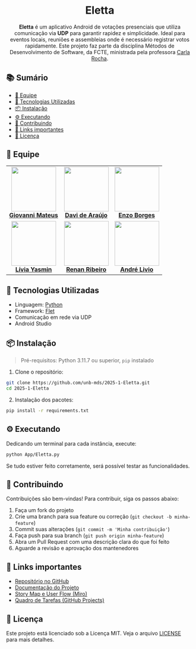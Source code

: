 <div align="center">

# Eletta

**Eletta** é um aplicativo Android de votações presenciais que utiliza comunicação via **UDP** para garantir rapidez e simplicidade. Ideal para eventos locais, reuniões e assembleias onde é necessário registrar votos rapidamente. Este projeto faz parte da disciplina Métodos de Desenvolvimento de Software, da FCTE, ministrada pela professora [Carla Rocha](https://github.com/RochaCarla).

</div>

## 📚 Sumário

- [👥 Equipe](#-equipe)
- [🚀 Tecnologias Utilizadas](#-tecnologias-utilizadas)
- [📦 Instalação](#-instalação)
- [⚙️ Executando](#-executando)
- [🤝 Contribuindo](#-contribuindo)
- [🔗 Links importantes](#-links-importantes)
- [📄 Licença](#-licença)

## 👥 Equipe

<div align="center">

<table>
  <tr>
    <td align="center">
      <img src="https://avatars.githubusercontent.com/u/191532479?v=4" width="120"/><br>
      <b><a href="https://github.com/GiovanniMateus">Giovanni Mateus</a></b>
    </td>
    <td align="center">
      <img src="https://avatars.githubusercontent.com/u/84422077?v=4" width="120"/><br>
      <b><a href="https://github.com/daviaraujobr">Davi de Araújo</a></b>
    </td>
    <td align="center">
      <img src="https://avatars.githubusercontent.com/u/198164711?v=4" width="120"/><br>
      <b><a href="https://github.com/enzo-fb">Enzo Borges</a></b>
    </td>
  </tr>
  <tr>
    <td align="center">
      <img src="https://avatars.githubusercontent.com/u/108472844?v=4" width="120"/><br>
      <b><a href="https://github.com/LiviaYasmin">Lívia Yasmin</a></b>
    </td>
    <td align="center">
      <img src="https://avatars.githubusercontent.com/u/145588777?v=4" width="120"/><br>
      <b><a href="https://github.com/rsribeiro1">Renan Ribeiro</a></b>
    </td>
    <td align="center">
      <img src="https://avatars.githubusercontent.com/u/181674474?v=4" width="120"/><br>
      <b><a href="https://github.com/AndreLivio">André Livio</a></b>
    </td>
  </tr>
</table>

</div>

## 🚀 Tecnologias Utilizadas

- Linguagem: [Python](https://www.python.org/)
- Framework: [Flet](https://flet.dev/)
- Comunicação em rede via UDP
- Android Studio 

## 📦 Instalação

> Pré-requisitos: Python 3.11.7 ou superior, `pip` instalado

1. Clone o repositório:

```bash
git clone https://github.com/unb-mds/2025-1-Eletta.git
cd 2025-1-Eletta
```
2. Instalação dos pacotes:
```bash
pip install -r requirements.txt
```
## ⚙️ Executando

Dedicando um terminal para cada instância, execute:

```bash
python App/Eletta.py
```

Se tudo estiver feito corretamente, será possível testar as funcionalidades.
## 🤝 Contribuindo

Contribuições são bem-vindas! Para contribuir, siga os passos abaixo:

1. Faça um fork do projeto  
2. Crie uma branch para sua feature ou correção (`git checkout -b minha-feature`)
3. Commit suas alterações (`git commit -m 'Minha contribuição'`)
4. Faça push para sua branch (`git push origin minha-feature`)
5. Abra um Pull Request com uma descrição clara do que foi feito
6. Aguarde a revisão e aprovação dos mantenedores

## 🔗 Links importantes

- [Repositório no GitHub](https://github.com/unb-mds/2025-1-Eletta)
- [Documentação do Projeto](https://unb-mds.github.io/2025-1-Eletta/)
- [Story Map e User Flow (Miro)](https://miro.com/app/board/uXjVIJOVs_Y=/)
- [Quadro de Tarefas (GitHub Projects)](https://github.com/unb-mds/2025-1-Eletta/projects)


## 📄 Licença

Este projeto está licenciado sob a Licença MIT. Veja o arquivo [LICENSE](https://github.com/unb-mds/2025-1-Eletta/blob/main/LICENSE) para mais detalhes.
